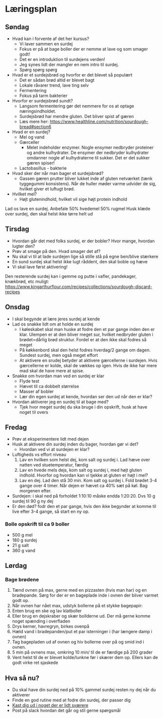 # Læringsplan

## Søndag
- Hvad kan i forvente af det her kursus?
  - Vi laver sammen en surdej
  - Fokus er på at bage boller der er nemme at lave og som smager godt!
  - Det er en introduktion til surdejens verden!
  - Jeg synes lidt der mangler en nem intro til surdej.
  - Spørg spørg spørg
- Hvad er et surdejsbrød og hvorfor er det blevet så populært
  - Det er sådan brød altid er blevet bagt
  - Lokale råvarer trend, lave ting selv
  - Fermentering
  - Fokus på tarm bakterier
- Hvorfor er surdejsbrød sundt?
  - Langsom fermentering gør det nemmere for os at optage næringsindholdet. 
  - Surdejsbrød har mendre gluten. Det bliver spist af gæren
  - Læs mere her: https://www.healthline.com/nutrition/sourdough-bread#section6
- Hvad er en surdej? 
  - Mel og vand
  - Gærceller
    -  Melet indeholder enzymer. Nogle ensymer nedbryder proteiner og andre kulhydrater. De ensymer der nedbryder kulhydrater omdanner nogle af kulhydraterne til sukker. Det er det sukker gæren spiser!
  - Lactobasillus - bakterie
- Hvad sker der når man bager et surdejsbrød?
  - Gassen gæren prutter bliver lukket inde af gluten netværket (tænk tyggegummi konsistens). Når de huller møder varme udvider de sig, hvilket giver et luftugt brød.
- Hvilket mel?
  - Højt glutenindhold, hvilket vil sige højt protein indhold


Lad os lave en surdej. Anbefale 50% hvedemel 50% rugmel
Husk klæde over surdej, den skal helst ikke tørre helt ud

## Tirsdag
- Hvordan går det med folks surdej, er der bobler? Hvor mange, hvordan lugter den?
- Prøv at smage på den. Hvad smager det af?
- Nu skal vi til at lade surdejen lige så stille stå på egne ben/blive stærkere
- En sund surdej skal helst ikke lugt råddent, den skal boble og hæve
- Vi skal lave først aktivering! 


Den resterende surdej kan i gemme og putte i vafler, pandekager, knækbrød, etc muligt: https://www.kingarthurflour.com/recipes/collections/sourdough-discard-recipes

## Onsdag
- I skal begynde at lære jeres surdej at kende
- Lad os snakke lidt om at holde en surdej
  - I køleskabet skal man huske at fodre den et par gange inden den er klar. Ulempen er at den bliver meget sur, hvilket nedbryder gluten i brødet=dårlig brød struktur. Fordel er at den ikke skal fodres så meget
  - På køkkenbord skal den helst fodres hverdag/2 gange om dagen. Sundest surdej, men også meget effort
  - At aktivere en srudej betyder at aktivere gærcellerne i surdejen. Hvis gærcellerne er kolde, skal de vækkes op igen. Hvis de ikke har mere mad skal de have mere at spise. 
- Snakke om hvordan man ved en surdej er klar
  - Flyde test
  - Hævet til ca dobbelt størrelse
  - Masser af bobler
  - Lær din egen surdej at kende, hvordan ser den ud når den er klar?
- Hvordan aktiverer jeg en surdej til at bage med? 
    - Tjek hvor meget surdej du ska bruge i din opskrift, husk at have noget til overs

## Fredag
- Prøv at eksperimentere lidt med dejen
- Husk at aktivere din surdej inden du bager, hvordan gør vi det?
  - Hvordan ved vi at surdejen er klar? 
- Luftigheds vs effort niveau
  1. Lav en hvilken som helst dej, kom salt og surdej i. Lad hæve over natten ved stuetemperatur, færdig
  2. Lav en hvede mels dejs, kom salt og surdej i, med højt gluten indhold. Hvorfor og hvordan kan vi tjekke at gluten er højt i mel?
  3. Lav en dej. Lad den stå 30 min. Kom salt og surdej i. Fold brødet 3-4 gange over 4 timer. Når dejen er hævet ca 40% sæt på køl. Bag morgenen efter.
- Surdejen: i skal ned på forholdet 1:10:10 måske endda 1:20:20. Dvs 10 g surdej til 90 g ny dej
- Er den død? fodr den et par gange, hvis den ikke begynder at komme til live efter 3-4 gange, så start en ny op.

### Bolle opskrift til ca 9 boller
- 500 g mel
- 180 g surdej
- 21 g salt
- 360 g vand

## Lørdag

### Bage brødene
1. Tænd ovnen på max, gerne med en pizzasten (hvis man har) og en bradepande. Sørg for der er en bageplade inde i ovnen der bliver varmet godt op.
2. Når ovnen har nået max, udstyk bollerne på et stykke bagepapir:
  1. Enten brug en ske og lav klatboller
  2. Eller brug en dejskraber og skær bollderne ud. Der må gerne komme noget spænding i overfladen
3. Drys kerner, havregryn, birkes ovenpå
4. Hæld vand i bradepanden/put et par isterninger i (har længere damp i ovnen)
5. Tag bagepladen ud af ovnen og hiv bollerne over på og smid ind i ovnen.
6. 5 min på ovnens max, omkring 10 min/ til de er færdige på 200 grader
7. Vent helst til de er blevet kolde/lunkne før i skærer dem op. Ellers kan de godt virke ret sjaskede


## Hva så nu?
  - Du skal have din surdej ned på 10% gammel surdej resten ny dej når du aktiverer
  - Finde en god rutine med at fodre din surdej, der passer dig
  - [Kast dig ud i noget der er lidt sværere](surdej.md#opskrifter)
  - Post på slack hvordan det går og stil gerne spørgsmål